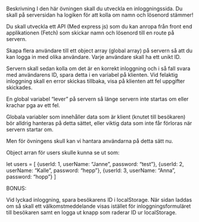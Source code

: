 Beskrivning
I den här övningen skall du utveckla en inloggningssida.
Du skall på serversidan ha logiken för att kolla om namn och lösenord stämmer!

 

Du skall utveckla ett API (Med express js) som du kan anropa från front end applikationen (Fetch) som skickar namn och lösenord till en route på servern.

Skapa flera användare till ett object array (global array) på servern så att du kan logga in med olika användare. Varje användare skall ha ett unikt ID.

Servern skall sedan kolla om det är en korrekt inloggning och i så fall svara med användarens ID, spara detta i en variabel på klienten. Vid felaktig inloggning skall en error skickas tillbaka, visa på klienten att fel uppgifter skickades.

 

En global variabel “lever” på servern så länge servern inte startas om eller krachar pga av ett fel.

Globala variabler som innehåller data som är klient (knutet till besökaren) bör alldrig hanteras på detta sättet, eller viktig data som inte får förloras när servern startar om.

Men för övningens skull kan vi hantara användarna på detta sätt nu. 

 

Object arran för users skulle kunna se ut som:

 

let users = [
{userId: 1, userName: “Janne”, password: “test”},
{userId: 2, userName: “Kalle”, password: “hepp”},
{userId: 3, userName: “Anna”, password: “hopp”}
]

 

BONUS:

Vid lyckad inloggning, spara besökarens ID i localStorage. När sidan laddas om så skall ett välkomstmeddelande visas istället för inloggningsformuläret till besökaren samt en logga ut knapp som raderar ID ur localStorage.